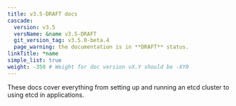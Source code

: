 ```yaml
---
title: v3.5-DRAFT docs
cascade:
  version: v3.5
  versName: &name v3.5-DRAFT
  git_version_tag: v3.5.0-beta.4
  page_warning: the documentation is in **DRAFT** status.
linkTitle: *name
simple_list: true
weight: -350 # Weight for doc version vX.Y should be -XY0
---
```


These docs cover everything from setting up and running an etcd cluster to using
etcd in applications.
